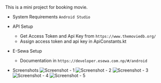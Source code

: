 This is a mini project for booking movie.

* System Requirements
    `Android Studio`

* API Setup
     - Get Access Token and Api Key from `https://www.themoviedb.org/`
     - Assign access token and api key in ApiConstants.kt

* E-Sewa Setup
    - Documentation in `https://developer.esewa.com.np/#/android`

* Screenshots
    ![Screenshot - 1](https://github.com/larence-cres/movie-booking/blob/main/screenshots/1.png)
    ![Screenshot - 2](https://github.com/larence-cres/movie-booking/blob/main/screenshots/2.png)
    ![Screenshot - 3](https://github.com/larence-cres/movie-booking/blob/main/screenshots/3.png)
    ![Screenshot - 4](https://github.com/larence-cres/movie-booking/blob/main/screenshots/4.png)
    ![Screenshot - 5](https://github.com/larence-cres/movie-booking/blob/main/screenshots/5.png)